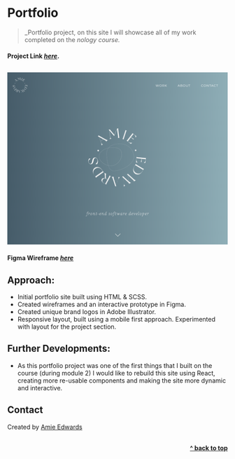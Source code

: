 # Portfolio 

> _Portfolio project, on this site I will showcase all of my work completed on the _nology course._ </br>

#### Project Link [_here_](https://amiehannah.github.io/portfolio/).

##

![Portfolio Design](/assets/portfolio-design.png)


#### Figma Wireframe [_here_](https://www.figma.com/file/ovMIiLiBaMPCwlsSqC0zO1/VERSION-2?node-id=0%3A1)

## Approach:

- Initial portfolio site built using HTML & SCSS.
- Created wireframes and an interactive prototype in Figma.
- Created unique brand logos in Adobe Illustrator. 
- Responsive layout, built using a mobile first approach. Experimented with layout for the project section.

## Further Developments:

- As this portfolio project was one of the first things that I built on the course (during module 2) I would like to rebuild this site using React, creating more re-usable components and making the site more dynamic and interactive.

## Contact

Created by [Amie Edwards](mailto:amie.edwards17@gmail.com)

<br/>
<div align="right">
    <b><a href="#portfolio"> ^ back to top</a></b>
</div>
<br/>
